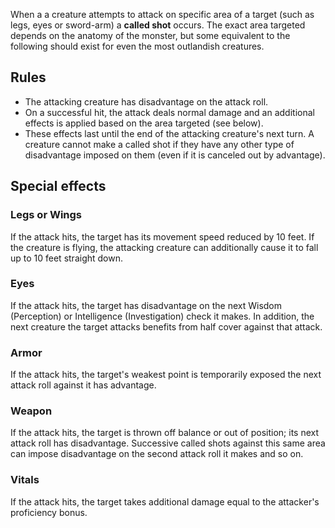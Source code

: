 When a a creature attempts to attack on specific area of a target (such as legs, eyes or sword-arm) a **called shot** occurs. The exact area targeted depends on the anatomy of the monster, but some equivalent to the following should exist for even the most outlandish creatures. 

## Rules
- The attacking creature has disadvantage on the attack roll.
- On a successful hit, the attack deals normal damage and an additional effects is applied based on the area targeted (see below).
- These effects last until the end of the attacking creature's next turn. A creature cannot make a called shot if they have any other type of disadvantage imposed on them (even if it is canceled out by advantage).

## Special effects
### Legs or Wings
If the attack hits, the target has its movement speed reduced by 10 feet. If the creature is flying, the attacking creature can additionally cause it to fall up to 10 feet straight down. 

### Eyes
If the attack hits, the target has disadvantage on the next Wisdom (Perception) or Intelligence (Investigation) check it makes. In addition, the next creature the target attacks benefits from half cover against that attack. 

### Armor
If the attack hits, the target's weakest point is temporarily exposed the next attack roll against it has advantage. 

###  Weapon
If the attack hits, the target is thrown off balance or out of position; its next attack roll has disadvantage. Successive called shots against this same area can impose disadvantage on the second attack roll it makes and so on. 

### Vitals
If the attack hits, the target takes additional damage equal to the
attacker's proficiency bonus. 